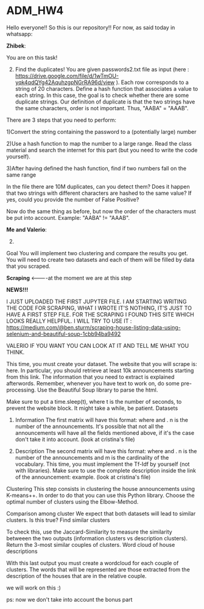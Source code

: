 # ADM_HW4 
Hello everyone!!
So this is our repository!! 
For now, as said today in whatsapp:


**Zhibek**:
 
You are on this task!

2) Find the duplicates!
You are given passwords2.txt file as input    (here : https://drive.google.com/file/d/1wTmOU-yqk4qdQYg42AquhzgpNGrRA96d/view ). Each row corresponds to a string of 20 characters. Define a hash function that associates a value to each string. In this case, the goal is to check whether there are some duplicate strings. Our definition of duplicate is that the two strings have the same characters, order is not important. Thus, "AABA" = "AAAB".


There are 3 steps that you need to perform:

1)Convert the string containing the password to a (potentially large) number

2)Use a hash function to map the number to a large range. Read the class material and search the internet for this part (but you need to write the code yourself).

3)After having defined the hash function, find if two numbers fall on the same range

In the file there are 10M duplicates, can you detect them?
Does it happen that two strings with different characters are hashed to the same value? If yes, could you provide the number of False Positive?

Now do the same thing as before, but now the order of the characters must be put into account. Example: "AABA" != "AAAB".


**Me and Valerio**:

2)
Goal
You will implement two clustering and compare the results you get. You will need to create two datasets and each of them will be filled by data that you scraped.

**Scraping**  <----at the moment we are at this step

**NEWS!!!**

I JUST UPLOADED THE FIRST JUPYTER FILE. I AM STARTING WRITING THE CODE FOR SCRAPING, WHAT I WROTE IT'S NOTHING, IT'S JUST TO HAVE A FIRST STEP FILE. FOR THE SCRAPING I FOUND THIS SITE WHICH LOOKS REALLY HELPFUL. I WILL TRY TO USE IT : https://medium.com/@ben.sturm/scraping-house-listing-data-using-selenium-and-beautiful-soup-1cbb94ba9492 

VALERIO IF YOU WANT YOU CAN LOOK AT IT AND TELL ME WHAT YOU THINK.

This time, you must create your dataset. The website that you will scrape is: here. In particular, you should retrieve at least 10k announcements starting from this link. The information that you need to extract is explained afterwords. Remember, whenever you have text to work on, do some pre-processing. Use the Beautiful Soup library to parse the html. 

Make sure to put a time.sleep(t), where t is the number of seconds, to prevent the website block. It might take a while, be patient.
Datasets

1) Information
The first matrix will have this format:  where  and . n is the number of the announcements. It's possible that not all the announcements will have all the fields mentioned above, if it's the case don't take it into account. (look at cristina's file)


2) Description
The second matrix will have this format:  where  and . n is the number of the announcements and m is the cardinality of the vocabulary. This time, you must implement the Tf-Idf by yourself (not with libraries). Make sure to use the complete description inside the link of the announcement: example. (look at cristina's file)


Clustering
This step consists in clustering the house announcements using K-means++. In order to do that you can use this Python library. Choose the optimal number of clusters using the Elbow-Method.



Comparison among cluster
We expect that both datasets will lead to similar clusters. Is this true?
Find similar clusters

To check this, use the Jaccard-Similarity to measure the similarity betweeen the two outputs (information clusters vs description clusters). Return the 3-most similar couples of clusters.
Word cloud of house descriptions

With this last output you must create a wordcloud for each couple of clusters. The words that will be represented are those extracted from the description of the houses that are in the relative couple.

we will work on this :)

ps: now we don't take into account the bonus part 
